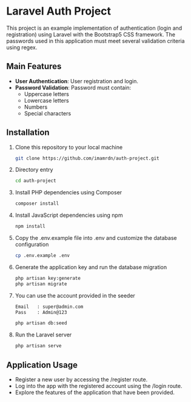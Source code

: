 # Laravel Auth Project

This project is an example implementation of authentication (login and registration) using Laravel with the Bootstrap5 CSS framework. The passwords used in this application must meet several validation criteria using regex.

## Main Features

- **User Authentication**: User registration and login.
- **Password Validation**: Password must contain:
  - Uppercase letters
  - Lowercase letters
  - Numbers
  - Special characters

## Installation

1. Clone this repository to your local machine
   ```sh
   git clone https://github.com/imamrdn/auth-project.git
2. Directory entry
   ```sh
   cd auth-project
3. Install PHP dependencies using Composer
   ```sh
   composer install
4. Install JavaScript dependencies using npm
    ```sh
    npm install
5. Copy the .env.example file into .env and customize the database configuration
    ```sh
    cp .env.example .env
6. Generate the application key and run the database migration
    ```sh
    php artisan key:generate
    php artisan migrate
7. You can use the account provided in the seeder
    ```sh
    Email   : super@admin.com
    Pass    : Admin@123
    
    php artisan db:seed
9. Run the Laravel server
    ```sh
    php artisan serve

## Application Usage

- Register a new user by accessing the /register route.
- Log into the app with the registered account using the /login route.
- Explore the features of the application that have been provided.

